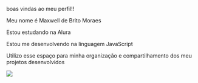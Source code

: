 boas vindas ao meu perfil!!

Meu nome é Maxwell de Brito Moraes

Estou estudando na Alura

Estou me desenvolvendo na linguagem JavaScript

Utilizo esse espaço para minha organização e compartilhamento dos meu projetos desenvolvidos

![](https://media1.tenor.com/m/l69LxBrYPbAAAAAd/forza-motorsport-porsche-taycan-turbo-s.gif)
